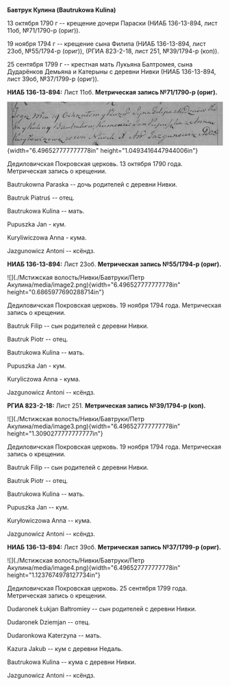 **Бавтрук Кулина (Bautrukowa Kulina)**

13 октября 1790 г -- крещение дочери Параски (НИАБ 136-13-894, лист
11об, №71/1790-р (ориг)).

19 ноября 1794 г -- крещение сына Филипа (НИАБ 136-13-894, лист 23об,
№55/1794-р (ориг)), (РГИА 823-2-18, лист 251, №39/1794-р (коп)).

25 сентября 1799 г -- крестная мать Лукьяна Балтромея, сына Дударёнков
Демьяна и Катерыны с деревни Нивки (НИАБ 136-13-894, лист 39об,
№37/1799-р (ориг)).

**НИАБ 136-13-894:** Лист 11об. **Метрическая запись №71/1790-р
(ориг).**

![](./media/2eb5c149d227279f162123679845bcba131f7bb1.png){width="6.496527777777778in"
height="1.0493416447944006in"}

Дедиловичская Покровская церковь. 13 октября 1790 года. Метрическая
запись о крещении.

Bautrukowna Paraska -- дочь родителей с деревни Нивки.

Bautruk Piatruś -- отец.

Bautrukowa Kulina -- мать.

Pupuszka Jan - кум.

Kuryliwiczowa Anna - кума.

Jazgunowicz Antoni -- ксёндз.

**НИАБ 136-13-894:** Лист 23об. **Метрическая запись №55/1794-р
(ориг).**

![](./Мстижская волость/Нивки/Бавтруки/Петр Акулина/media/image2.png){width="6.496527777777778in"
height="0.6865977690288714in"}

Дедиловичская Покровская церковь. 19 ноября 1794 года. Метрическая
запись о крещении.

Bautruk Filip -- сын родителей с деревни Нивки.

Bautruk Piotr -- отец.

Bautrukowa Kulina -- мать.

Pupuszka Jan - кум.

Kuryliczowa Anna - кума.

Jazgunowicz Antoni -- ксёндз.

**РГИА 823-2-18:** Лист 251. **Метрическая запись №39/1794-р (коп).**

![](./Мстижская волость/Нивки/Бавтруки/Петр Акулина/media/image3.png){width="6.496527777777778in"
height="1.3090277777777777in"}

Дедиловичская Покровская церковь. 19 ноября 1794 года. Метрическая
запись о крещении.

Bautruk Filip -- сын родителей с деревни Нивки.

Bautruk Piotr -- отец.

Bautrukowa Kulina -- мать.

Pupuszka Jan -- кум.

Kuryłowiczowa Anna -- кума.

Jazgunowicz Antoni -- ксёндз.

**НИАБ 136-13-894:** Лист 39об. **Метрическая запись №37/1799-р
(ориг).**

![](./Мстижская волость/Нивки/Бавтруки/Петр Акулина/media/image4.png){width="6.496527777777778in"
height="1.1237674978127734in"}

Дедиловичская Покровская церковь. 25 сентября 1799 года. Метрическая
запись о крещении.

Dudaronek Łukjan Bałtromiey -- сын родителей с деревни Нивки.

Dudaronek Dziemjan -- отец.

Dudaronkowa Katerzyna -- мать.

Kazura Jakub -- кум с деревни Недаль.

Bautrukowa Kulina -- кума с деревни Нивки.

Jazgunowicz Antoni -- ксёндз.

